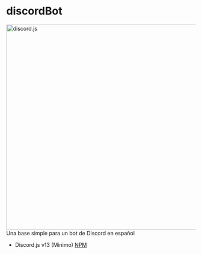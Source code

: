 # discordBot
<a href="https://discord.js.org"><img src="https://discord.js.org/static/logo.svg" width="546" alt="discord.js" /></a>
Una base simple para un bot de Discord en español

- Discord.js v13 (Minimo) [NPM](https://www.npmjs.com/package/discord.js)
